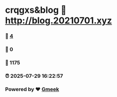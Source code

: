 # crqgxs&blog :link: http://blog.20210701.xyz 
### :page_facing_up: [4](http://blog.20210701.xyz/tag.html) 
### :speech_balloon: 0 
### :hibiscus: 1175 
### :alarm_clock: 2025-07-29 16:22:57 
### Powered by :heart: [Gmeek](https://github.com/Meekdai/Gmeek)
